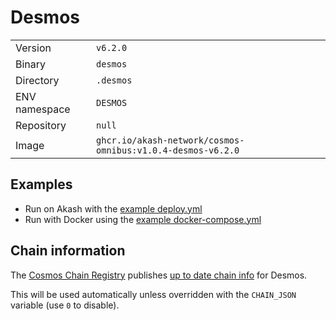 # Desmos

| | |
|---|---|
|Version|`v6.2.0`|
|Binary|`desmos`|
|Directory|`.desmos`|
|ENV namespace|`DESMOS`|
|Repository|`null`|
|Image|`ghcr.io/akash-network/cosmos-omnibus:v1.0.4-desmos-v6.2.0`|

## Examples

- Run on Akash with the [example deploy.yml](./deploy.yml)
- Run with Docker using the [example docker-compose.yml](./docker-compose.yml)

## Chain information

The [Cosmos Chain Registry](https://github.com/cosmos/chain-registry) publishes [up to date chain info](https://raw.githubusercontent.com/cosmos/chain-registry/master/desmos/chain.json) for Desmos.

This will be used automatically unless overridden with the `CHAIN_JSON` variable (use `0` to disable).
